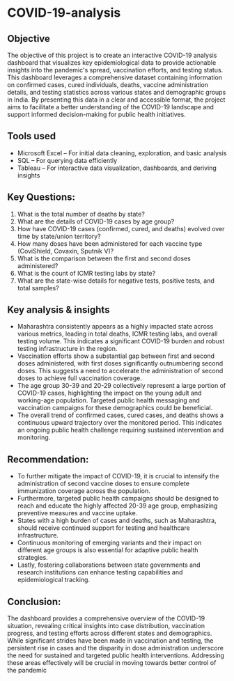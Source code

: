 # COVID-19-analysis

## Objective
The objective of this project is to create an interactive COVID-19 analysis dashboard that visualizes key epidemiological data to provide actionable insights into the pandemic's spread, vaccination efforts, and testing status. 
This dashboard leverages a comprehensive dataset containing information on confirmed cases, cured individuals, deaths, vaccine administration details, and testing statistics across various states and demographic groups in India. By presenting this data in a clear and accessible format, the project aims to facilitate a better understanding of the COVID-19 landscape and support informed decision-making for public health initiatives.

## Tools used
- Microsoft Excel – For initial data cleaning, exploration, and basic analysis
- SQL – For querying data efficiently
- Tableau – For interactive data visualization, dashboards, and deriving insights

## Key Questions:

1. What is the total number of deaths by state? 
2. What are the details of COVID-19 cases by age group? 
3. How have COVID-19 cases (confirmed, cured, and deaths) evolved over time by state/union territory? 
4. How many doses have been administered for each vaccine type (CoviShield, Covaxin, Sputnik V)? 
5. What is the comparison between the first and second doses administered? 
6. What is the count of ICMR testing labs by state? 
7. What are the state-wise details for negative tests, positive tests, and total samples? 

## Key analysis & insights 

- Maharashtra consistently appears as a highly impacted state across various metrics, leading in total deaths, ICMR testing labs, and overall testing volume. This indicates a significant COVID-19 burden and robust testing infrastructure in the region.
- Vaccination efforts show a substantial gap between first and second doses administered, with first doses significantly outnumbering second doses. This suggests a need to accelerate the administration of second doses to achieve full vaccination coverage.
- The age group 30-39 and 20-29 collectively represent a large portion of COVID-19 cases, highlighting the impact on the young adult and working-age population. Targeted public health messaging and vaccination campaigns for these demographics could be beneficial.
- The overall trend of confirmed cases, cured cases, and deaths shows a continuous upward trajectory over the monitored period. This indicates an ongoing public health challenge requiring sustained intervention and monitoring.

## Recommendation:

- To further mitigate the impact of COVID-19, it is crucial to intensify the administration of second vaccine doses to ensure complete immunization coverage across the population.
- Furthermore, targeted public health campaigns should be designed to reach and educate the highly affected 20-39 age group, emphasizing preventive measures and vaccine uptake.
- States with a high burden of cases and deaths, such as Maharashtra, should receive continued support for testing and healthcare infrastructure.
- Continuous monitoring of emerging variants and their impact on different age groups is also essential for adaptive public health strategies.
- Lastly, fostering collaborations between state governments and research institutions can enhance testing capabilities and epidemiological tracking.

## Conclusion:

The dashboard provides a comprehensive overview of the COVID-19 situation, revealing critical insights into case distribution, vaccination progress, and testing efforts across different states and demographics. While significant strides have been made in vaccination and testing, the persistent rise in cases and the disparity in dose administration underscore the need for sustained and targeted public health interventions. Addressing these areas effectively will be crucial in moving towards better control of the pandemic
